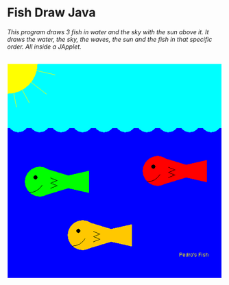 # Fish Draw Java
<h6>
This program draws 3 fish in water and the sky with the sun above it. It draws the water, the sky, the waves, the sun and the fish in that specific order. All inside a JApplet. </h6>

![alt text](https://github.com/solid0snake/FishDrawJava/blob/screenshots/fish.png "Screenshot")
